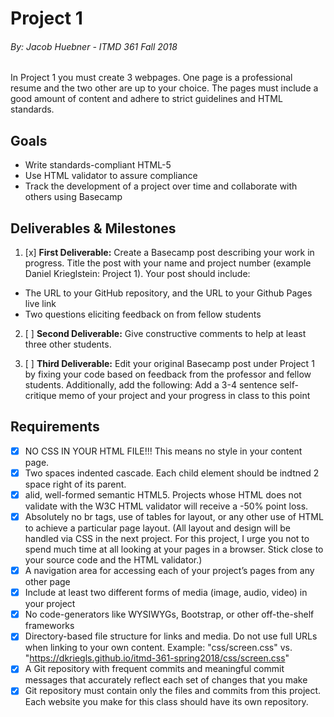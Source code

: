 # Project 1
###### By: Jacob Huebner - ITMD 361 Fall 2018 

In Project 1 you must create 3 webpages. One page is a professional resume and the two other are up to your choice. The pages must include a good amount of content and adhere to strict guidelines and HTML standards. 

## Goals

* Write standards-compliant HTML-5
* Use HTML validator to assure compliance
* Track the development of a project over time and collaborate with others using Basecamp

## Deliverables & Milestones


1. [x] **First Deliverable:** Create a Basecamp post describing your work in progress. Title the post with your name and project number (example Daniel Krieglstein: Project 1). Your post should include:
* The URL to your GitHub repository, and the URL to your Github Pages live link
* Two questions eliciting feedback on from fellow students

2. [ ] **Second Deliverable:** Give constructive comments to help at least three other students.

3. [ ] **Third Deliverable:** Edit your original Basecamp post under Project 1 by fixing your code based on feedback from the professor and fellow students. Additionally, add the following:
Add a 3-4 sentence self-critique memo of your project and your progress in class to this point

## Requirements

- [x] NO CSS IN YOUR HTML FILE!!! This means no style in your content page.
- [x] Two spaces indented cascade. Each child element should be indtned 2 space right of its parent.
- [x] alid, well-formed semantic HTML5. Projects whose HTML does not validate with the W3C HTML validator will receive a -50% point loss.
- [x] Absolutely no br tags, use of tables for layout, or any other use of HTML to achieve a particular page layout. (All layout and design will be handled via CSS in the next project. For this project, I urge you not to spend much time at all looking at your pages in a browser. Stick close to your source code and the HTML validator.)
- [x] A navigation area for accessing each of your project’s pages from any other page
- [x] Include at least two different forms of media (image, audio, video) in your project
- [x] No code-generators like WYSIWYGs, Bootstrap, or other off-the-shelf frameworks
- [x] Directory-based file structure for links and media. Do not use full URLs when linking to your own content. Example: "css/screen.css" vs. "https://dkriegls.github.io/itmd-361-spring2018/css/screen.css"
- [x] A Git repository with frequent commits and meaningful commit messages that accurately reflect each set of changes that you make
- [x] Git repository must contain only the files and commits from this project. Each website you make for this class should have its own repository.